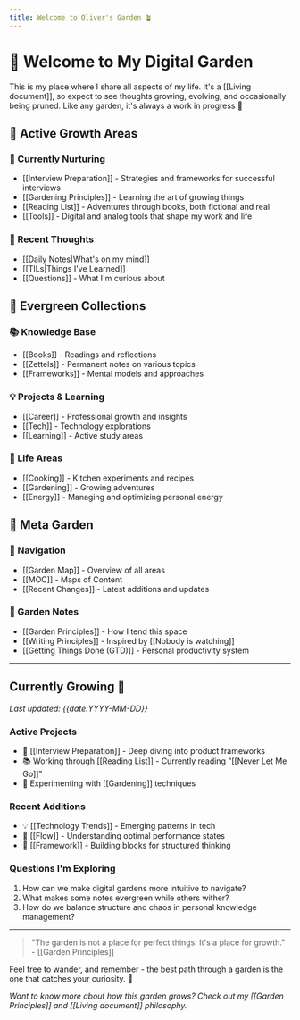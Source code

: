 ```yaml
---
title: Welcome to Oliver's Garden 🪴
---
```

# 🌱 Welcome to My Digital Garden

This is my place where I share all aspects of my life. It's a [[Living document]], so expect to see thoughts growing, evolving, and occasionally being pruned. Like any garden, it's always a work in progress 🌿

## 🎯 Active Growth Areas

### 🌱 Currently Nurturing
- [[Interview Preparation]] - Strategies and frameworks for successful interviews
- [[Gardening Principles]] - Learning the art of growing things
- [[Reading List]] - Adventures through books, both fictional and real
- [[Tools]] - Digital and analog tools that shape my work and life

### 💭 Recent Thoughts
- [[Daily Notes|What's on my mind]]
- [[TILs|Things I've Learned]]
- [[Questions]] - What I'm curious about

## 🌿 Evergreen Collections

### 📚 Knowledge Base
- [[Books]] - Readings and reflections
- [[Zettels]] - Permanent notes on various topics
- [[Frameworks]] - Mental models and approaches

### 💡 Projects & Learning
- [[Career]] - Professional growth and insights
- [[Tech]] - Technology explorations
- [[Learning]] - Active study areas

### 🌟 Life Areas
- [[Cooking]] - Kitchen experiments and recipes
- [[Gardening]] - Growing adventures
- [[Energy]] - Managing and optimizing personal energy

## 🎨 Meta Garden

### 🧭 Navigation
- [[Garden Map]] - Overview of all areas
- [[MOC]] - Maps of Content
- [[Recent Changes]] - Latest additions and updates

### 🌱 Garden Notes
- [[Garden Principles]] - How I tend this space
- [[Writing Principles]] - Inspired by [[Nobody is watching]]
- [[Getting Things Done (GTD)]] - Personal productivity system

---

## Currently Growing 🌱
*Last updated: {{date:YYYY-MM-DD}}*

### Active Projects
- 🎯 [[Interview Preparation]] - Deep diving into product frameworks
- 📚 Working through [[Reading List]] - Currently reading "[[Never Let Me Go]]"
- 🌱 Experimenting with [[Gardening]] techniques

### Recent Additions
- 💡 [[Technology Trends]] - Emerging patterns in tech
- 🤔 [[Flow]] - Understanding optimal performance states
- 📝 [[Framework]] - Building blocks for structured thinking

### Questions I'm Exploring
1. How can we make digital gardens more intuitive to navigate?
2. What makes some notes evergreen while others wither?
3. How do we balance structure and chaos in personal knowledge management?

---

> "The garden is not a place for perfect things. It's a place for growth." - [[Garden Principles]]

Feel free to wander, and remember - the best path through a garden is the one that catches your curiosity. 🌿

*Want to know more about how this garden grows? Check out my [[Garden Principles]] and [[Living document]] philosophy.*